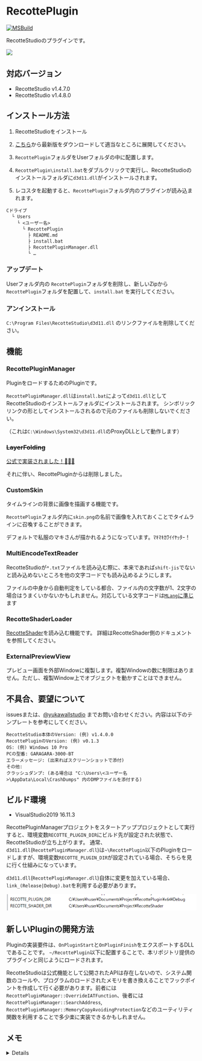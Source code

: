 # RecottePlugin

[![MSBuild](https://github.com/wallstudio/RecottePlugin/actions/workflows/msbuild.yml/badge.svg)](https://github.com/wallstudio/RecottePlugin/actions/workflows/msbuild.yml)

RecotteStudioのプラグインです。

![](img/ss2.gif)

## 対応バージョン

- RecotteStudio v1.4.7.0
- RecotteStudio v1.4.8.0

## インストール方法

1. RecotteStudioをインストール

1. [こちら](https://github.com/wallstudio/RecottePlugin/releases/)から最新版をダウンロードして適当なところに展開してください。

1. `RecottePlugin`フォルダをUserフォルダの中に配置します。

1. `RecottePlugin\install.bat`をダブルクリックで実行し、RecotteStudioのインストールフォルダに`d3d11.dll`がインストールされます。

1. レコスタを起動すると、`RecottePlugin`フォルダ内のプラグインが読み込まれます。

```
Cドライブ
  └ Users
    └ <ユーザー名>
      └ RecottePlugin
        ├ README.md
        ├ install.bat
        ├ RecottePluginManager.dll
        └ …
```

### アップデート

Userフォルダ内の `RecottePlugin`フォルダを削除し、新しいZipから`RecottePlugin`フォルダを配置して、`install.bat` を実行してください。

### アンインストール

`C:\Program Files\RecotteStudio\d3d11.dll` のリンクファイルを削除してください。

## 機能

### RecottePluginManager

PluginをロードするためのPluginです。

`RecottePluginManager.dll`は`install.bat`によって`d3d11.dll`としてRecotteStudioのインストールフォルダにインストールされます。
シンボリックリンクの形としてインストールされるので元のファイルも削除しないでください。

（これは`C:\Windows\System32\d3d11.dll`のProxyDLLとして動作します）

### ~~LayerFolding~~

[公式で実装されました！🎉🎉🎉](https://twitter.com/ahsoft/status/1443096468257062914
)

それに伴い、RecottePluginからは削除しました。

### CustomSkin

タイムラインの背景に画像を描画する機能です。

`RecottePlugin`フォルダ内に`skin.png`の名前で画像を入れておくことでタイムラインに召喚することができます。  

デフォルトで私服のマキさんが描かれるようになっています。ﾏｷﾏｷｶﾜｲｲﾔｯﾀｰ！

### MultiEncodeTextReader 

RecotteStudioが`*.txt`ファイルを読み込む際に、本来であれば`shift-jis`でないと読み込めないところを他の文字コードでも読み込めるようにします。

ファイルの中身から自動判定をしている都合、ファイル内の文字数が1、2文字の場合はうまくいかないかもしれません。対応している文字コードは[`MLang`に準じ](https://docs.microsoft.com/en-us/previous-versions/windows/internet-explorer/ie-developer/platform-apis/aa767865(v=vs.85))ます

### RecotteShaderLoader

[RecotteShader](https://github.com/wallstudio/RecotteShader)を読み込む機能です。
詳細はRecotteShader側のドキュメントを参照してください。

### ExternalPreviewView

プレビュー画面を外部Windowに複製します。複製Windowの数に制限はありません。ただし、複製Window上でオブジェクトを動かすことはできません。

## 不具合、要望について

issuesまたは、[@yukawallstudio](https://twitter.com/yukawallstudio) までお問い合わせください。内容は以下のテンプレートを参考にしてください。

```
RecotteStudio本体のVersion: (例) v1.4.0.0
RecottePluginのVersion: (例) v0.1.3
OS: (例) Windows 10 Pro
PCの型番: GARAGARA-3000-BT
エラーメッセージ: (出来ればスクリーンショットで添付)
その他:
クラッシュダンプ: (ある場合は "C:\Users\<ユーザー名>\AppData\Local\CrashDumps" 内のDMPファイルを添付する)
```

## ビルド環境

- VisualStudio2019 16.11.3

RecottePluginManagerプロジェクトをスタートアッププロジェクトとして実行すると、環境変数`RECOTTE_PLUGIN_DIR`にビルド先が設定された状態で、RecotteStudioが立ち上がります。
通常、`d3d11.dll`(`RecottePluginManager.dll`)は`~\RecottePlugin`以下のPluginをロードしますが、環境変数`RECOTTE_PLUGIN_DIR`が設定されている場合、そちらを見に行く仕組みになっています。

`d3d11.dll`(`RecottePluginManager.dll`)自体に変更を加えている場合、`link_(Release|Debug).bat`を利用する必要があります。

![](img/env.png)

## 新しいPluginの開発方法

Pluginの実装要件は、`OnPluginStart`と`OnPluginFinish`をエクスポートするDLLであることです。
`~/RecottePlugin`以下に配置することで、本リポジトリ提供のプラグインと同じようにロードされます。

RecotteStudioは公式機能として公開されたAPIは存在しないので、システム関数のコールや、プログラムのロードされたメモリを書き換えることでフックポイントを作成して行く必要があります。前者には`RecottePluginManager::OverrideIATFunction`、後者には`RecottePluginManager::SearchAddress`, `RecottePluginManager::MemoryCopyAvoidingProtection`などのユーティリティ関数を利用することで多少楽に実装できるかもしれません。

## メモ

<details>
作りとしてはWin32のWindowシステムベースだけど、GDI+で独自の描画をしている個所が多いのでUIいじる系は結構大変？

- https://qiita.com/up-hash/items/28375739208402721323
- https://qiita.com/up-hash/items/8ca41c4038c26a96674a
- https://gist.github.com/wallstudio/b78ce70e015058f7c33e391b0cfd7815
- https://silight.hatenablog.jp/entry/2016/08/23/212820
</details>
